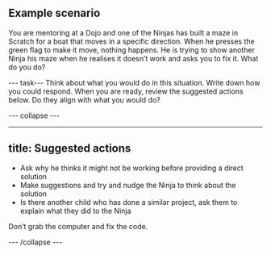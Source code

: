## Example scenario

You are mentoring at a Dojo and one of the Ninjas has built a maze in Scratch for a boat that moves in a specific direction. When he presses the green flag to make it move, nothing happens. He is trying to show another Ninja his maze when he realises it doesn’t work and asks you to fix it. What do you do?

--- task--- Think about what you would do in this situation. Write down how you could respond. When you are ready, review the suggested actions below. Do they align with what you would do?

--- collapse ---

---
title: Suggested actions
---

+ Ask why he thinks it might not be working before providing a direct solution
+ Make suggestions and try and nudge the Ninja to think about the solution
+ Is there another child who has done a similar project, ask them to explain what they did to the Ninja

Don’t grab the computer and fix the code.

--- /collapse ---
